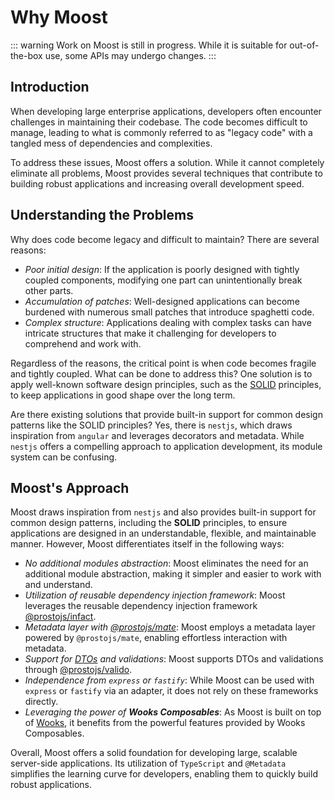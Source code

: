 # Why Moost

::: warning
Work on Moost is still in progress. While it is suitable for out-of-the-box use, some APIs may undergo changes.
:::

## Introduction
When developing large enterprise applications, developers often
encounter challenges in maintaining their codebase.
The code becomes difficult to manage, leading to what is commonly
referred to as "legacy code" with a tangled mess of dependencies and complexities.

To address these issues, Moost offers a solution.
While it cannot completely eliminate all problems, Moost provides several
techniques that contribute to building robust applications and increasing
overall development speed.

## Understanding the Problems

Why does code become legacy and difficult to maintain?
There are several reasons:

-   _Poor initial design_: If the application is poorly designed with tightly coupled components, modifying one part can unintentionally break other parts.
-   _Accumulation of patches_: Well-designed applications can become burdened with numerous small patches that introduce spaghetti code.
-   _Complex structure_: Applications dealing with complex tasks can have intricate structures that make it challenging for developers to comprehend and work with.

Regardless of the reasons, the critical point is when code becomes fragile and tightly coupled.
What can be done to address this? One solution is to apply well-known software design principles,
such as the [SOLID](https://en.wikipedia.org/wiki/SOLID) principles, to keep applications in good shape over the long term.

Are there existing solutions that provide built-in support for common design patterns like the SOLID principles?
Yes, there is `nestjs`, which draws inspiration from `angular` and leverages decorators and metadata.
While `nestjs` offers a compelling approach to application development, its module system can be confusing.


## Moost's Approach
Moost draws inspiration from `nestjs` and also provides built-in support for common design patterns,
including the **SOLID** principles, to ensure applications are designed in an understandable,
flexible, and maintainable manner. However, Moost differentiates itself in the following ways:

-   _No additional modules abstraction_: Moost eliminates the need for an additional module abstraction, making it simpler and easier to work with and understand.
-   _Utilization of reusable dependency injection framework_: Moost leverages the reusable dependency injection framework [@prostojs/infact](https://github.com/prostojs/infact).
-   _Metadata layer with [@prostojs/mate](https://github.com/prostojs/mate)_: Moost employs a metadata layer powered by `@prostojs/mate`, enabling effortless interaction with metadata.
-   _Support for [DTOs](https://en.wikipedia.org/wiki/Data_transfer_object) and validations_: Moost supports DTOs and validations through [@prostojs/valido](https://github.com/prostojs/valido).
-   _Independence from `express` or `fastify`_: While Moost can be used with `express` or `fastify` via an adapter, it does not rely on these frameworks directly.
-   _Leveraging the power of **Wooks Composables**_: As Moost is built on top of [Wooks](https://wooksjs.org), it benefits from the powerful features provided by Wooks Composables.

Overall, Moost offers a solid foundation for developing large, scalable server-side applications.
Its utilization of `TypeScript` and `@Metadata` simplifies the learning curve for developers,
enabling them to quickly build robust applications.
